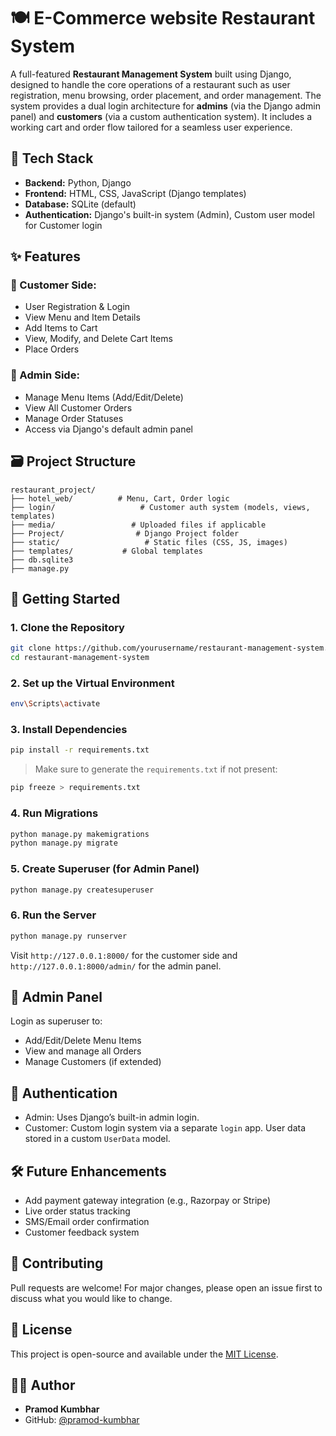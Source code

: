 # 🍽️ E-Commerce website Restaurant System

A full-featured **Restaurant Management System** built using Django, designed to handle the core operations of a restaurant such as user registration, menu browsing, order placement, and order management. The system provides a dual login architecture for **admins** (via the Django admin panel) and **customers** (via a custom authentication system). It includes a working cart and order flow tailored for a seamless user experience.

## 🔧 Tech Stack

- **Backend:** Python, Django
- **Frontend:** HTML, CSS, JavaScript (Django templates)
- **Database:** SQLite (default)
- **Authentication:** Django's built-in system (Admin), Custom user model for Customer login

## ✨ Features

### 👤 Customer Side:
- User Registration & Login
- View Menu and Item Details
- Add Items to Cart
- View, Modify, and Delete Cart Items
- Place Orders

### 🔐 Admin Side:
- Manage Menu Items (Add/Edit/Delete)
- View All Customer Orders
- Manage Order Statuses
- Access via Django's default admin panel

## 🗃️ Project Structure

```
restaurant_project/
├── hotel_web/          # Menu, Cart, Order logic
├── login/                   # Customer auth system (models, views, templates)
├── media/                 # Uploaded files if applicable
├── Project/                # Django Project folder
├── static/                   # Static files (CSS, JS, images)
├── templates/           # Global templates
├── db.sqlite3
├── manage.py
```

## 🚀 Getting Started

### 1. Clone the Repository

```bash
git clone https://github.com/yourusername/restaurant-management-system.git
cd restaurant-management-system
```

### 2. Set up the Virtual Environment

```bash
env\Scripts\activate
```

### 3. Install Dependencies

```bash
pip install -r requirements.txt
```

> Make sure to generate the `requirements.txt` if not present:
```bash
pip freeze > requirements.txt
```

### 4. Run Migrations

```bash
python manage.py makemigrations
python manage.py migrate
```

### 5. Create Superuser (for Admin Panel)

```bash
python manage.py createsuperuser
```

### 6. Run the Server

```bash
python manage.py runserver
```

Visit `http://127.0.0.1:8000/` for the customer side and `http://127.0.0.1:8000/admin/` for the admin panel.

## 📂 Admin Panel

Login as superuser to:
- Add/Edit/Delete Menu Items
- View and manage all Orders
- Manage Customers (if extended)

## 🔐 Authentication

- Admin: Uses Django’s built-in admin login.
- Customer: Custom login system via a separate `login` app. User data stored in a custom `UserData` model.

<!-- ## 📸 Screenshots

>  -->

## 🛠️ Future Enhancements

- Add payment gateway integration (e.g., Razorpay or Stripe)
- Live order status tracking
- SMS/Email order confirmation
- Customer feedback system

## 🤝 Contributing

Pull requests are welcome! For major changes, please open an issue first to discuss what you would like to change.

## 📃 License

This project is open-source and available under the [MIT License](LICENSE).

## 👨‍💻 Author

- **Pramod Kumbhar**
- GitHub: [@pramod-kumbhar](https://github.com/pramod-kumbhar)
